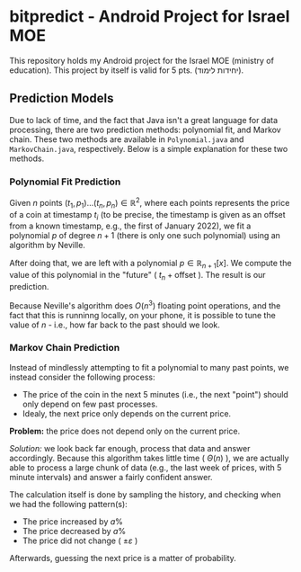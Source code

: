 # bitpredict - Android Project for Israel MOE

This repository holds my Android project for the Israel MOE (ministry of education). This project by itself is valid for 5 pts. (יחידות לימוד).

## Prediction Models

Due to lack of time, and the fact that Java isn't a great language for data processing, there are two prediction methods: polynomial fit, and Markov chain. These two methods are available in `Polynomial.java` and `MarkovChain.java`, respectively. Below is a simple explanation for these two methods.

### Polynomial Fit Prediction

Given $n$ points $(t_1, p_1) \ldots (t_n, p_n) \in \mathbb{R}^2$, where each points represents the price of a coin at timestamp $t_i$ (to be precise, the timestamp is given as an offset from a known timestamp, e.g., the first of January 2022), we fit a polynomial $p$ of degree $n + 1$ (there is only one such polynomial) using an algorithm by Neville.

After doing that, we are left with a polynomial $p \in \mathbb{R}_{n+1}[x]$. We compute the value of this polynomial in the "future" ( $t_n + \text{offset}$ ). The result is our prediction.

Because Neville's algorithm does $O(n^3)$ floating point operations, and the fact that this is runninng locally, on your phone, it is possible to tune the value of $n$ - i.e., how far back to the past should we look.

### Markov Chain Prediction

Instead of mindlessly attempting to fit a polynomial to many past points, we instead consider the following process:

- The price of the coin in the next 5 minutes (i.e., the next "point") should only depend on few past processes.
- Idealy, the next price only depends on the current price.

**Problem:** the price does not depend only on the current price.

*Solution:* we look back far enough, process that data and answer accordingly. Because this algorithm takes little time ( $\Theta(n)$ ), we are actually able to process a large chunk of data (e.g., the last week of prices, with 5 minute intervals) and answer a fairly confident answer.

The calculation itself is done by sampling the history, and checking when we had the following pattern(s):

- The price increased by $a$%
- The price decreased by $a$%
- The price did not change ( $\pm \varepsilon$ )

Afterwards, guessing the next price is a matter of probability. 
